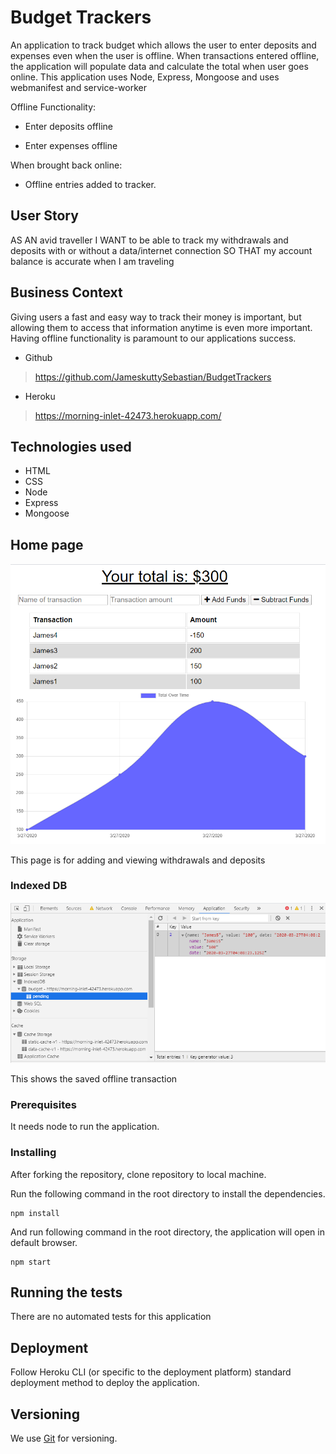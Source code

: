 # Budget Trackers

An application to track budget which allows the user to enter deposits and expenses even when the user is offline. When transactions entered offline, the application will populate data and calculate the total when user goes online. This application uses Node, Express, Mongoose and uses webmanifest and service-worker


Offline Functionality:

  * Enter deposits offline

  * Enter expenses offline

When brought back online:

  * Offline entries added to tracker.

## User Story

AS AN avid traveller
I WANT to be able to track my withdrawals and deposits with or without a data/internet connection
SO THAT my account balance is accurate when I am traveling

## Business Context

Giving users a fast and easy way to track their money is important, but allowing them to access that information anytime is even more important. Having offline functionality is paramount to our applications success.

-  Github
> https://github.com/JameskuttySebastian/BudgetTrackers

-  Heroku
> https://morning-inlet-42473.herokuapp.com/

## Technologies used

- HTML
- CSS
- Node
- Express
- Mongoose

## Home page

![Home Page](./public/img/home.PNG)

This page is for adding and viewing withdrawals and deposits

### Indexed DB

![IndexedDB](./public/img/IndexedDB.PNG)

This shows the saved offline transaction

### Prerequisites

It needs node to run the application.

### Installing

After forking the repository, clone repository to local machine.

Run the following command in the root directory to install the dependencies.

```
npm install
```

And run following command in the root directory, the application will open in default browser.

```
npm start
```

## Running the tests

There are no automated tests for this application

## Deployment

Follow Heroku CLI (or specific to the deployment platform) standard deployment method to deploy the application.


## Versioning

We use [Git](https://git-scm.com/) for versioning.
